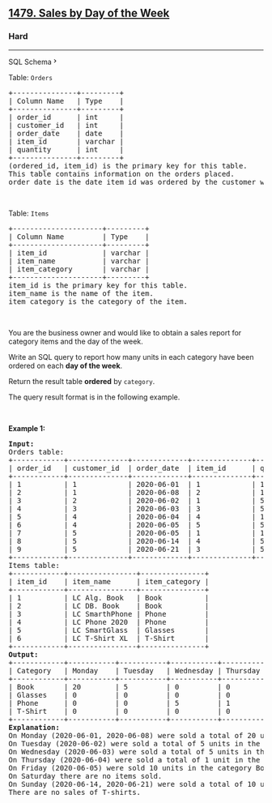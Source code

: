 <h2><a href="https://leetcode.com/problems/sales-by-day-of-the-week/">1479. Sales by Day of the Week</a></h2><h3>Hard</h3><hr><div class="sql-schema-wrapper__3VBi"><a class="sql-schema-link__3cEg">SQL Schema<svg viewBox="0 0 24 24" width="1em" height="1em" class="icon__1Md2"><path fill-rule="evenodd" d="M10 6L8.59 7.41 13.17 12l-4.58 4.59L10 18l6-6z"></path></svg></a></div><div><p>Table: <code>Orders</code></p>

<pre>+---------------+---------+
| Column Name   | Type    |
+---------------+---------+
| order_id      | int     |
| customer_id   | int     |
| order_date    | date    | 
| item_id       | varchar |
| quantity      | int     |
+---------------+---------+
(ordered_id, item_id) is the primary key for this table.
This table contains information on the orders placed.
order_date is the date item_id was ordered by the customer with id customer_id.
</pre>

<p>&nbsp;</p>

<p>Table: <code>Items</code></p>

<pre>+---------------------+---------+
| Column Name         | Type    |
+---------------------+---------+
| item_id             | varchar |
| item_name           | varchar |
| item_category       | varchar |
+---------------------+---------+
item_id is the primary key for this table.
item_name is the name of the item.
item_category is the category of the item.
</pre>

<p>&nbsp;</p>

<p>You are the business owner and would like to obtain a sales report for category items and the day of the week.</p>

<p>Write an SQL query to report how many units in each category have been ordered on each <strong>day of the week</strong>.</p>

<p>Return the result table <strong>ordered</strong> by <code>category</code>.</p>

<p>The query result format is in the following example.</p>

<p>&nbsp;</p>
<p><strong>Example 1:</strong></p>

<pre><strong>Input:</strong> 
Orders table:
+------------+--------------+-------------+--------------+-------------+
| order_id   | customer_id  | order_date  | item_id      | quantity    |
+------------+--------------+-------------+--------------+-------------+
| 1          | 1            | 2020-06-01  | 1            | 10          |
| 2          | 1            | 2020-06-08  | 2            | 10          |
| 3          | 2            | 2020-06-02  | 1            | 5           |
| 4          | 3            | 2020-06-03  | 3            | 5           |
| 5          | 4            | 2020-06-04  | 4            | 1           |
| 6          | 4            | 2020-06-05  | 5            | 5           |
| 7          | 5            | 2020-06-05  | 1            | 10          |
| 8          | 5            | 2020-06-14  | 4            | 5           |
| 9          | 5            | 2020-06-21  | 3            | 5           |
+------------+--------------+-------------+--------------+-------------+
Items table:
+------------+----------------+---------------+
| item_id    | item_name      | item_category |
+------------+----------------+---------------+
| 1          | LC Alg. Book   | Book          |
| 2          | LC DB. Book    | Book          |
| 3          | LC SmarthPhone | Phone         |
| 4          | LC Phone 2020  | Phone         |
| 5          | LC SmartGlass  | Glasses       |
| 6          | LC T-Shirt XL  | T-Shirt       |
+------------+----------------+---------------+
<strong>Output:</strong> 
+------------+-----------+-----------+-----------+-----------+-----------+-----------+-----------+
| Category   | Monday    | Tuesday   | Wednesday | Thursday  | Friday    | Saturday  | Sunday    |
+------------+-----------+-----------+-----------+-----------+-----------+-----------+-----------+
| Book       | 20        | 5         | 0         | 0         | 10        | 0         | 0         |
| Glasses    | 0         | 0         | 0         | 0         | 5         | 0         | 0         |
| Phone      | 0         | 0         | 5         | 1         | 0         | 0         | 10        |
| T-Shirt    | 0         | 0         | 0         | 0         | 0         | 0         | 0         |
+------------+-----------+-----------+-----------+-----------+-----------+-----------+-----------+
<strong>Explanation:</strong> 
On Monday (2020-06-01, 2020-06-08) were sold a total of 20 units (10 + 10) in the category Book (ids: 1, 2).
On Tuesday (2020-06-02) were sold a total of 5 units in the category Book (ids: 1, 2).
On Wednesday (2020-06-03) were sold a total of 5 units in the category Phone (ids: 3, 4).
On Thursday (2020-06-04) were sold a total of 1 unit in the category Phone (ids: 3, 4).
On Friday (2020-06-05) were sold 10 units in the category Book (ids: 1, 2) and 5 units in Glasses (ids: 5).
On Saturday there are no items sold.
On Sunday (2020-06-14, 2020-06-21) were sold a total of 10 units (5 +5) in the category Phone (ids: 3, 4).
There are no sales of T-shirts.
</pre>
</div>